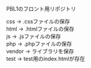 PBL1のフロント用リポジトリ

css -> .cssファイルの保存\
html -> .htmlファイルの保存\
js -> .jsファイルの保存\
php -> .phpファイルの保存\
vendor -> ライブラリを保存\
test -> test用のindex.htmlが存在
